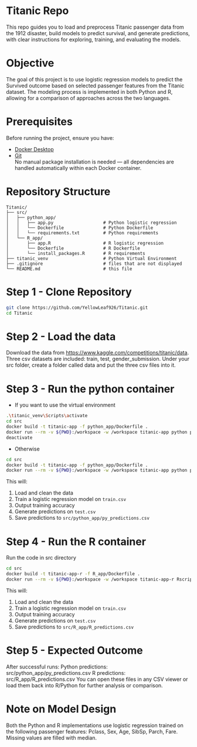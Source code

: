 # Titanic Repo
This repo guides you to load and preprocess Titanic passenger data from the 1912 disaster, build models to predict survival, and generate predictions, with clear instructions for exploring, training, and evaluating the models.

# Objective
The goal of this project is to use logistic regression models to predict the Survived outcome based on selected passenger features from the Titanic dataset. The modeling process is implemented in both Python and R, allowing for a comparison of approaches across the two languages.

# Prerequisites
Before running the project, ensure you have:
- [Docker Desktop](https://www.docker.com/products/docker-desktop/)
- [Git](https://git-scm.com/)     
No manual package installation is needed — all dependencies are handled automatically within each Docker container.

# Repository Structure
```plaintext
Titanic/
├── src/
│   ├── python_app/
│   │   ├── app.py                   # Python logistic regression
│   │   └── Dockerfile               # Python Dockerfile
│   │   └── requirements.txt         # Python requirements
│   └── R_app/
│       ├── app.R                    # R logistic regression
│       └── Dockerfile               # R Dockerfile
│       └── install_packages.R       # R requirements
├── titanic_venv                     # Python Virtual Environment
├── .gitignore                       # files that are not displayed
└── README.md                        # this file
```

# Step 1 - Clone Repository 
```bash
git clone https://github.com/YellowLeaf926/Titanic.git
cd Titanic
```
# Step 2 - Load the data
Download the data from https://www.kaggle.com/competitions/titanic/data. Three csv datasets are included: train, test, gender_submission.
Under your src folder, create a folder called data and put the three csv files into it.

# Step 3 - Run the python container
- If you want to use the virtual environment
```bash
.\titanic_venv\Scripts\activate
cd src
docker build -t titanic-app -f python_app/Dockerfile .
docker run --rm -v ${PWD}:/workspace -w /workspace titanic-app python python_app/app.py
deactivate
```
- Otherwise
```bash
cd src
docker build -t titanic-app -f python_app/Dockerfile .
docker run --rm -v ${PWD}:/workspace -w /workspace titanic-app python python_app/app.py
```
This will:
1. Load and clean the data
2. Train a logistic regression model on `train.csv`
3. Output training accuracy
4. Generate predictions on `test.csv`
5. Save predictions to `src/python_app/py_predictions.csv`

# Step 4 - Run the R container
Run the code in src directory
```bash
cd src
docker build -t titanic-app-r -f R_app/Dockerfile .
docker run --rm -v ${PWD}:/workspace -w /workspace titanic-app-r Rscript R_app/app.R
```
This will:
1. Load and clean the data
2. Train a logistic regression model on `train.csv`
3. Output training accuracy
4. Generate predictions on `test.csv`
5. Save predictions to `src/R_app/R_predictions.csv`

# Step 5 - Expected Outcome
After successful runs:
Python predictions: src/python_app/py_predictions.csv
R predictions: src/R_app/R_predictions.csv
You can open these files in any CSV viewer or load them back into R/Python for further analysis or comparison.

# Note on Model Design
Both the Python and R implementations use logistic regression trained on the following passenger features: Pclass, Sex, Age, SibSp, Parch, Fare.    
Missing values are filled with median.